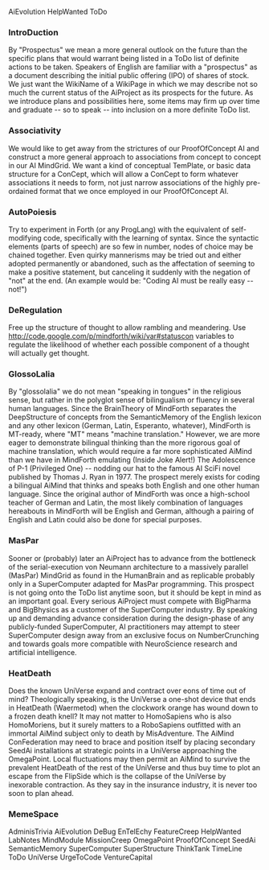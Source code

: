 AiEvolution HelpWanted ToDo

### IntroDuction ###

By "Prospectus" we mean a more general outlook on the future than the specific plans that would warrant being listed in a ToDo list of definite actions to be taken. Speakers of English are familiar with a "prospectus" as a document describing the initial public offering (IPO) of shares of stock. We just want the WikiName of a WikiPage in which we may describe not so much the current status of the AiProject as its prospects for the future. As we introduce plans and possibilities here, some items may firm up over time and graduate -- so to speak -- into inclusion on a more definite ToDo list.


### Associativity ###

We would like to get away from the strictures of our ProofOfConcept AI and construct a more general approach to associations from concept to concept in our AI MindGrid. We want a kind of conceptual TemPlate, or basic data structure for a ConCept, which will allow a ConCept to form whatever associations it needs to form, not just narrow associations of the highly pre-ordained format that we once employed in our ProofOfConcept AI.


### AutoPoiesis ###

Try to experiment in Forth (or any ProgLang) with the equivalent of self-modifying code, specifically with the learning of syntax. Since the syntactic elements (parts of speech) are so few in number, nodes of choice may be chained together. Even quirky mannerisms may be tried out and either adopted permanently or abandoned, such as the affectation of seeming to make a positive statement, but canceling it suddenly with the negation of "not" at the end. (An example would be: "Coding AI must be really easy -- not!")


### DeRegulation ###

Free up the structure of thought to allow rambling and meandering. Use http://code.google.com/p/mindforth/wiki/var#statuscon variables to regulate the likelihood of whether each possible component of a thought will actually get thought.


### GlossoLalia ###

By "glossolalia" we do not mean "speaking in tongues" in the religious sense, but rather in the polyglot sense of bilingualism or fluency in several human languages. Since the BrainTheory of MindForth separates the DeepStructure of concepts from the SemanticMemory of the English lexicon and any other lexicon (German, Latin, Esperanto, whatever), MindForth is MT-ready, where "MT" means "machine translation." However, we are more eager to demonstrate bilingual thinking than the more rigorous goal of machine translation, which would require a far more sophisticated AiMind than we have in MindForth emulating (Inside Joke Alert!) The Adolescence of P-1 (Privileged One) -- nodding our hat to the famous AI SciFi novel published by Thomas J. Ryan in 1977. The prospect merely exists for coding a bilingual AiMind that thinks and speaks both English and one other human language. Since the original author of MindForth was once a high-school teacher of German and Latin, the most likely combination of languages hereabouts in MindForth will be English and German, although a pairing of English and Latin could also be done for special purposes.


### MasPar ###

Sooner or (probably) later an AiProject has to advance from the bottleneck of the serial-execution von Neumann architecture to a massively parallel (MasPar) MindGrid as found in the HumanBrain and as replicable probably only in a SuperComputer adapted for MasPar programming. This prospect is not going onto the ToDo list anytime soon, but it should be kept in mind as an important goal. Every serious AiProject must compete with BigPharma and BigBhysics as a customer of the SuperComputer industry. By speaking up and demanding advance consideration during the design-phase of any publicly-funded SuperComputer, AI practitioners may attempt to steer SuperComputer design away from an exclusive focus on NumberCrunching and towards goals more compatible with NeuroScience research and artificial intelligence.


### HeatDeath ###

Does the known UniVerse expand and contract over eons of time out of mind? Theologically speaking, is the UniVerse a one-shot device that ends in HeatDeath (Waermetod) when the clockwork orange has wound down to a frozen death knell? It may not matter to HomoSapiens who is also HomoMoriens, but it surely matters to a RoboSapiens outfitted with an immortal AiMind subject only to death by MisAdventure. The AiMind ConFederation may need to brace and position itself by placing secondary SeedAi installations at strategic points in a UniVerse approaching the OmegaPoint. Local fluctuations may then permit an AiMind to survive the prevalent HeatDeath of the rest of the UniVerse and thus buy time to plot an escape from the FlipSide which is the collapse of the UniVerse by inexorable contraction. As they say in the insurance industry, it is never too soon to plan ahead.


### MemeSpace ###

AdminisTrivia AiEvolution DeBug EnTelEchy FeatureCreep HelpWanted LabNotes MindModule MissionCreep OmegaPoint ProofOfConcept SeedAi SemanticMemory SuperComputer SuperStructure ThinkTank TimeLine ToDo UniVerse UrgeToCode VentureCapital
